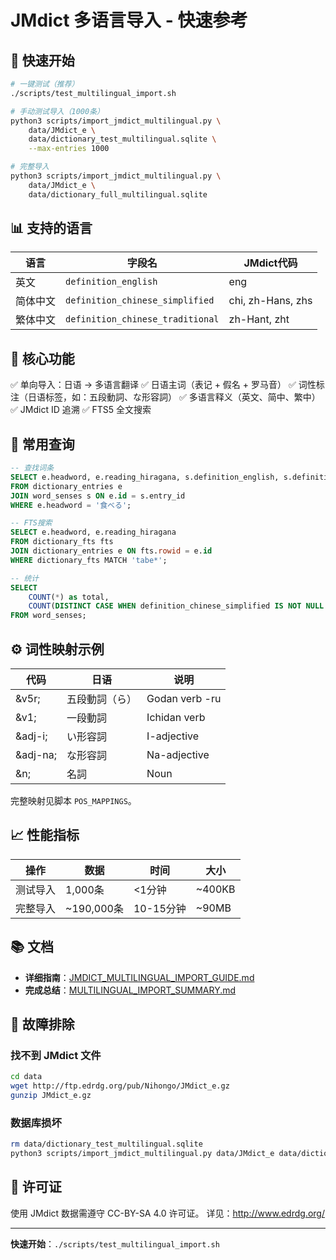 # JMdict 多语言导入 - 快速参考

## 🚀 快速开始

```bash
# 一键测试（推荐）
./scripts/test_multilingual_import.sh

# 手动测试导入（1000条）
python3 scripts/import_jmdict_multilingual.py \
    data/JMdict_e \
    data/dictionary_test_multilingual.sqlite \
    --max-entries 1000

# 完整导入
python3 scripts/import_jmdict_multilingual.py \
    data/JMdict_e \
    data/dictionary_full_multilingual.sqlite
```

## 📊 支持的语言

| 语言 | 字段名 | JMdict代码 |
|------|--------|-----------|
| 英文 | `definition_english` | eng |
| 简体中文 | `definition_chinese_simplified` | chi, zh-Hans, zhs |
| 繁体中文 | `definition_chinese_traditional` | zh-Hant, zht |

## 🎯 核心功能

✅ 单向导入：日语 → 多语言翻译
✅ 日语主词（表记 + 假名 + 罗马音）
✅ 词性标注（日语标签，如：五段動詞、な形容詞）
✅ 多语言释义（英文、简中、繁中）
✅ JMdict ID 追溯
✅ FTS5 全文搜索

## 📝 常用查询

```sql
-- 查找词条
SELECT e.headword, e.reading_hiragana, s.definition_english, s.definition_chinese_simplified
FROM dictionary_entries e
JOIN word_senses s ON e.id = s.entry_id
WHERE e.headword = '食べる';

-- FTS搜索
SELECT e.headword, e.reading_hiragana
FROM dictionary_fts fts
JOIN dictionary_entries e ON fts.rowid = e.id
WHERE dictionary_fts MATCH 'tabe*';

-- 统计
SELECT
    COUNT(*) as total,
    COUNT(DISTINCT CASE WHEN definition_chinese_simplified IS NOT NULL THEN entry_id END) as with_chinese
FROM word_senses;
```

## ⚙️ 词性映射示例

| 代码 | 日语 | 说明 |
|------|------|------|
| &v5r; | 五段動詞（ら） | Godan verb -ru |
| &v1; | 一段動詞 | Ichidan verb |
| &adj-i; | い形容詞 | I-adjective |
| &adj-na; | な形容詞 | Na-adjective |
| &n; | 名詞 | Noun |

完整映射见脚本 `POS_MAPPINGS`。

## 📈 性能指标

| 操作 | 数据 | 时间 | 大小 |
|------|------|------|------|
| 测试导入 | 1,000条 | <1分钟 | ~400KB |
| 完整导入 | ~190,000条 | 10-15分钟 | ~90MB |

## 📚 文档

- **详细指南**：[JMDICT_MULTILINGUAL_IMPORT_GUIDE.md](../JMDICT_MULTILINGUAL_IMPORT_GUIDE.md)
- **完成总结**：[MULTILINGUAL_IMPORT_SUMMARY.md](../MULTILINGUAL_IMPORT_SUMMARY.md)

## 🐛 故障排除

### 找不到 JMdict 文件

```bash
cd data
wget http://ftp.edrdg.org/pub/Nihongo/JMdict_e.gz
gunzip JMdict_e.gz
```

### 数据库损坏

```bash
rm data/dictionary_test_multilingual.sqlite
python3 scripts/import_jmdict_multilingual.py data/JMdict_e data/dictionary_test_multilingual.sqlite --max-entries 1000
```

## 📄 许可证

使用 JMdict 数据需遵守 CC-BY-SA 4.0 许可证。
详见：http://www.edrdg.org/

---

**快速开始**：`./scripts/test_multilingual_import.sh`
